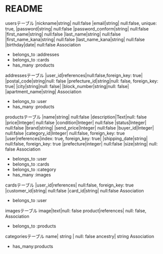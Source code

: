 # README

usersテーブル
|nickname|string| null:false
|email|string| null:false, unique: true, 
|password|string| null:false
|password_conform|string| null:false
|first_name|string| null:false
|last_name|string| null:false
|first_name_kana|string| null:false
|last_name_kana|string| null:false
|birthday|date| null:false
Association
- belongs_to :addresses
- belongs_to :cards
- has_many :products


addressesテーブル
|user_id|references|null:false,foreign_key: true|
|postal_code|string|null: false
|prefecture_id|string|null: false, foreign_key: true|
|city|string|null: false|
|block_number|string|null: false|
|apartment_name|string|
Association
- belongs_to :user
- has_many :products

productsテーブル
|name|string| null:false
|description|Text|null: false
|price|Integer| null:false
|condition|Integer| null:false
|status|Integer| null:false
|brand|string|
|send_price|Integer| null:false
|buyer_id|Integer| null:false
|category_id|Integer| null:false, foreign_key: true
|user|references|index: true, foreign_key: true|
|shipping_date|string| null:false, foreign_key: true
|prefecture|integer| null:false
|size|string| null: false
Association
- belongs_to :user
- belongs_to :cards
- belongs_to :category
- has_many :images


cardsテーブル
|user_id|references| null:false, foreign_key: true
|customer_id|string| null:false
|card_id|string| null:false
Association
- belongs_to :user

imagesテーブル
image|text|null: false
product|references| null: false, 
Association
- belongs_to :products

categoriesテーブル
name| string | null: false
ancestry| string
Association
- has_many:products


